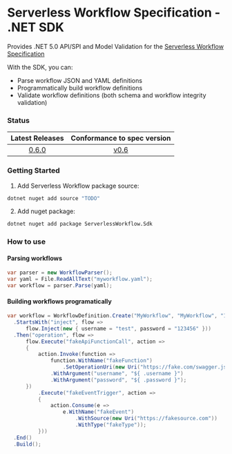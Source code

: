 # Serverless Workflow Specification - .NET SDK

Provides .NET 5.0 API/SPI and Model Validation for the [Serverless Workflow Specification](https://github.com/serverlessworkflow/specification)

With the SDK, you can:

- Parse workflow JSON and YAML definitions
- Programmatically build workflow definitions
- Validate workflow definitions (both schema and workflow integrity validation)

### Status

| Latest Releases | Conformance to spec version |
| :---: | :---: |
| [0.6.0](https://github.com/serverlessworkflow/sdk-net/releases/) | [v0.6](https://github.com/serverlessworkflow/specification/tree/0.6.x) |

### Getting Started

1. Add Serverless Workflow package source:
```bash
dotnet nuget add source "TODO"
```

2. Add nuget package:
```bash
dotnet nuget add package ServerlessWorkflow.Sdk
```

### How to use

#### Parsing workflows

```csharp
var parser = new WorkflowParser();
var yaml = File.ReadAllText("myworkflow.yaml");
var workflow = parser.Parse(yaml);
```

#### Building workflows programatically

```csharp
var workflow = WorkflowDefinition.Create("MyWorkflow", "MyWorkflow", "1.0")
  .StartsWith("inject", flow => 
      flow.Inject(new { username = "test", password = "123456" }))
  .Then("operation", flow =>
      flow.Execute("fakeApiFunctionCall", action =>
      {
          action.Invoke(function =>
              function.WithName("fakeFunction")
                  .SetOperationUri(new Uri("https://fake.com/swagger.json#fake")))
              .WithArgument("username", "${ .username }")
              .WithArgument("password", "${ .password }");
      })      
          .Execute("fakeEventTrigger", action =>
          {
              action.Consume(e =>
                  e.WithName("fakeEvent")
                      .WithSource(new Uri("https://fakesource.com"))
                      .WithType("fakeType"));
          }))
  .End()
  .Build();
```